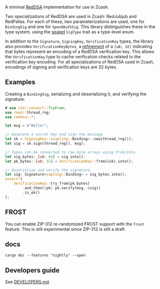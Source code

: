A minimal [RedDSA][reddsa] implementation for use in Zcash.

Two specializations of RedDSA are used in Zcash: RedJubjub and
RedPallas. For each of these, two parameterizations are used, one for
`BindingSig` and one for `SpendAuthSig`. This library distinguishes
these in the type system, using the [sealed] `SigType` trait as a
type-level enum.

In addition to the `Signature`, `SigningKey`, `VerificationKey` types,
the library also provides `VerificationKeyBytes`, a [refinement] of a
`[u8; 32]` indicating that bytes represent an encoding of a RedDSA
verification key. This allows the `VerificationKey` type to cache
verification checks related to the verification key encoding.
For all specializations of RedDSA used in Zcash, encodings of signing
and verification keys are 32 bytes.

## Examples

Creating a `BindingSig`, serializing and deserializing it, and
verifying the signature:

```rust
# use std::convert::TryFrom;
use rand::thread_rng;
use reddsa::*;

let msg = b"Hello!";

// Generate a secret key and sign the message
let sk = SigningKey::<sapling::Binding>::new(thread_rng());
let sig = sk.sign(thread_rng(), msg);

// Types can be converted to raw byte arrays using From/Into
let sig_bytes: [u8; 64] = sig.into();
let pk_bytes: [u8; 32] = VerificationKey::from(&sk).into();

// Deserialize and verify the signature.
let sig: Signature<sapling::Binding> = sig_bytes.into();
assert!(
    VerificationKey::try_from(pk_bytes)
        .and_then(|pk| pk.verify(msg, &sig))
        .is_ok()
);
```

## FROST

You can enable ZIP-312 re-randomized FROST support with the `frost` feature.
This is still experimental since ZIP-312 is still a draft.

## docs

```shell,no_run
cargo doc --features "nightly" --open
```

## Developers guide

See [DEVELOPERS.md](DEVELOPERS.md).


[reddsa]: https://zips.z.cash/protocol/protocol.pdf#concretereddsa
[zebra]: https://github.com/ZcashFoundation/zebra
[refinement]: https://en.wikipedia.org/wiki/Refinement_type
[sealed]: https://rust-lang.github.io/api-guidelines/future-proofing.html#sealed-traits-protect-against-downstream-implementations-c-sealed
